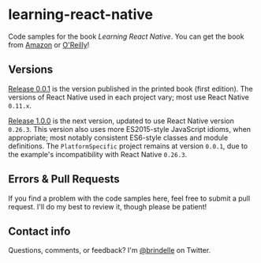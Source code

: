 # learning-react-native

Code samples for the book _Learning React Native_. You can get the book from [Amazon](http://bit.ly/lrnamaff) or [O'Reilly](http://bit.ly/learningreactnative)!

## Versions

[Release 0.0.1](https://github.com/bonniee/learning-react-native/releases/tag/0.0.1) is the version published in the printed book (first edition). The versions of React Native used in each project vary; most use React Native `0.11.x`.

[Release 1.0.0](https://github.com/bonniee/learning-react-native/releases/tag/1.0.0) is the next version, updated to use React Native version `0.26.3`. This version also uses more ES2015-style JavaScript idioms, when appropriate; most notably consistent ES6-style classes and module definitions. The `PlatformSpecific` project remains at version `0.0.1`, due to the example's incompatibility with React Native `0.26.3`.

## Errors & Pull Requests

If you find a problem with the code samples here, feel free to submit a pull request. I'll do my best to review it, though please be patient!

## Contact info

Questions, comments, or feedback? I'm [@brindelle](https://twitter.com/brindelle) on Twitter.

